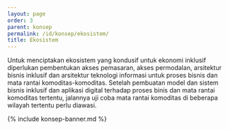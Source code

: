 ```yaml
---
layout: page
order: 3
parent: konsep
permalink: /id/konsep/ekosistem/
title: Ekosistem
---
```


Untuk menciptakan ekosistem yang kondusif untuk ekonomi inklusif diperlukan pembentukan akses pemasaran, akses permodalan, arsitektur bisnis inklusif dan arsitektur teknologi informasi untuk proses bisnis dan mata rantai komoditas-komoditas. Setelah pembuatan model dan sistem bisnis inklusif dan aplikasi digital terhadap proses binis dan mata rantai komoditas tertentu, jalannya uji coba mata rantai komoditas di beberapa wilayah tertentu perlu diawasi.

<div markdown="1">
  {% include konsep-banner.md %}
</div>
